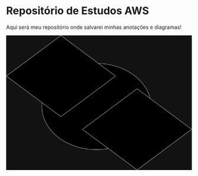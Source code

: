 # Repositório de Estudos AWS

Aqui será meu repositório onde salvarei minhas anotações e diagramas!

![Teste 1](img.png)
